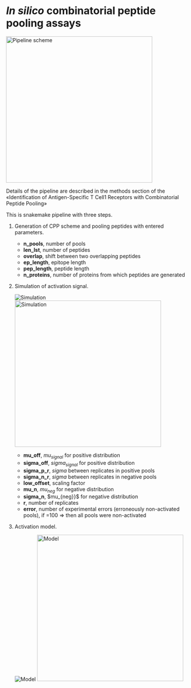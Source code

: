 # *In silico* combinatorial peptide pooling assays

<img src=".figures/simulation_pipeline.png" alt="Pipeline scheme" width="400">

Details of the pipeline are described in the methods section of the «Identification of Antigen-Specific T Cell1 Receptors with Combinatorial Peptide Pooling»

This is snakemake pipeline with three steps.

1) Generation of CPP scheme and pooling peptides with entered parameters.

	- **n_pools**, number of pools
	- **len_lst**, number of peptides
	- **overlap**, shift between two overlapping peptides
	- **ep_length**, epitope length
	- **pep_length**, peptide length
	- **n_proteins**, number of proteins from which peptides are generated

2) Simulation of activation signal.

	![Simulation](.figures/model_simulation.png)
	<img src=".figures/model_simulation.png" alt="Simulation" width="400">

	- **mu_off**, $mu_{signal}$ for positive distribution
	- **sigma_off**, $sigma_{signal}$ for positive distribution
	- **sigma_p_r**, $sigma$ between replicates in positive pools
	- **sigma_n_r**, $sigma$ between replicates in negative pools
	- **low_offset**, scaling factor
	- **mu_n**, $mu_{neg}$ for negative distribution
	- **sigma_n**, $mu_{neg}}$ for negative distribution
	- **r**, number of replicates
	- **error**, number of experimental errors (erroneously non-activated pools), if =100 => then all pools were non-activated

3) Activation model.

	![Model](.figures/model_scheme.png)
	<img src=".figures/model_scheme.png" alt="Model" width="400">